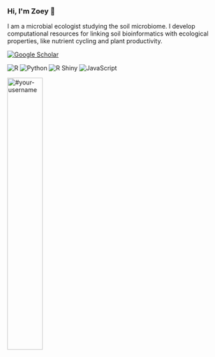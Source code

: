 ### Hi, I'm Zoey 👋
I am a microbial ecologist studying the soil microbiome. I develop computational resources for linking soil bioinformatics with ecological properties, like nutrient cycling and plant productivity.

[![Google Scholar](https://img.shields.io/badge/-publications-100?&logo=Google-Scholar)](https://scholar.google.com/citations?user=aM7-dJoAAAAJ)&nbsp;

![R](https://img.shields.io/badge/-R-000?&logo=R)
![Python](https://img.shields.io/badge/-Python-000?&logo=Python)
![R Shiny](https://img.shields.io/badge/-Shiny-000?&logo=posit)
![JavaScript](https://img.shields.io/badge/-JavaScript-000?&logo=JavaScript)

<img width="40%" src="https://github-readme-stats.vercel.app/api/top-langs?username=zoey-rw&show_icons=true&theme=dracula&title_color=ff8000&text_color=ffffff&bg_color=6a6a6a&locale=en&layout=compact&hide_border=true" alt="#your-username" /> 


<!--
**zoey-rw/zoey-rw** is a ✨ _special_ ✨ repository because its `README.md` (this file) appears on your GitHub profile.

#### some stats📈

#<img width="48%" src="https://github-readme-stats.vercel.app/api?username=zoey-rw&show_icons=true&theme=synthwave&title_color=ff8000&text_color=ffffff&bg_color=6a6a6a&locale=en&hide_border=true" alt="#your-username" />

-->
